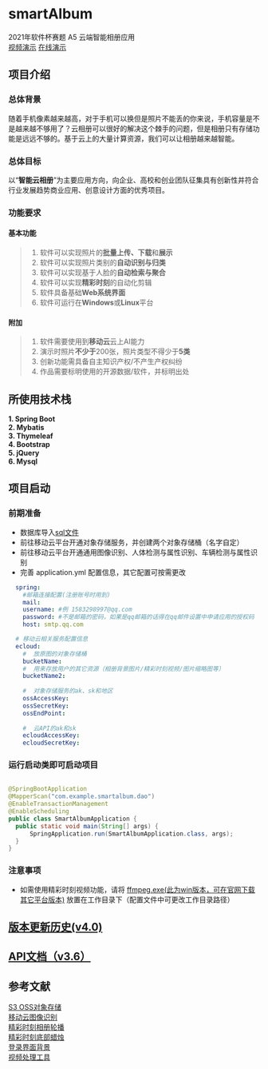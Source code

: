 # smartAlbum

2021年软件杯赛题 A5 云端智能相册应用  
[视频演示](https://www.bilibili.com/video/BV1iv411J7Dm?share_source=copy_web) [在线演示](http://5hp.cc:8082)  

## 项目介绍

### 总体背景

随着手机像素越来越高，对于手机可以换但是照片不能丢的你来说，手机容量是不是越来越不够用了？云相册可以很好的解决这个棘手的问题，但是相册只有存储功能是远远不够的。基于云上的大量计算资源，我们可以让相册越来越智能。

### 总体目标

以“**智能云相册**”为主要应用方向，向企业、高校和创业团队征集具有创新性并符合行业发展趋势商业应用、创意设计方面的优秀项目。

### 功能要求

#### 基本功能

> 1. 软件可以实现照片的**批量上传、下载**和**展示**
> 2. 软件可以实现照片类别的**自动识别与归类**
> 3. 软件可以实现基于人脸的**自动检索与聚合**
> 4. 软件可以实现**精彩时刻**的自动化剪辑
> 5. 软件具备基础**Web系统界面**
> 6. 软件可运行在**Windows**或**Linux**平台

#### 附加

> 1. 软件需要使用到**移动云**云上AI能力
> 2. 演示时照片**不少于**200张，照片类型不得少于**5类**
> 3. 创新功能需具备自主知识产权/不产生产权纠纷
> 4. 作品需要标明使用的开源数据/软件，并标明出处

## 所使用技术栈

**1. Spring Boot**  
**2. Mybatis**  
**3. Thymeleaf**  
**4. Bootstrap**  
**5. jQuery**  
**6. Mysql**
## 项目启动
### 前期准备
+ 数据库导入[sql文件](https://github.com/oIOxOIo/Smart-Album/blob/master/smartalbum.sql)
+ 前往移动云平台开通对象存储服务，并创建两个对象存储桶（名字自定）
+ 前往移动云平台开通通用图像识别、人体检测与属性识别、车辆检测与属性识别
+ 完善 application.yml 配置信息，其它配置可按需更改 
```yaml
  spring:  
    #邮箱连接配置(注册账号时用到)  
    mail:  
    username: #例 1583298997@qq.com  
    password: #不是邮箱的密码，如果是qq邮箱的话得在qq邮件设置中申请应用的授权码  
    host: smtp.qq.com

  # 移动云相关服务配置信息
  ecloud:
    #  放原图的对象存储桶
    bucketName: 
    #  用来存放用户的其它资源（相册背景图片/精彩时刻视频/图片缩略图等）
    bucketName2: 
    
    #  对象存储服务的ak、sk和地区
    ossAccessKey: 
    ossSecretKey: 
    ossEndPoint: 
    
    #  云API的ak和sk
    ecloudAccessKey: 
    ecloudSecretKey: 

```
### 运行启动类即可启动项目
```java

@SpringBootApplication
@MapperScan("com.example.smartalbum.dao")
@EnableTransactionManagement
@EnableScheduling
public class SmartAlbumApplication {
  public static void main(String[] args) {
      SpringApplication.run(SmartAlbumApplication.class, args);
  }
}
```
### 注意事项
+ 如需使用精彩时刻视频功能，请将 [ffmpeg.exe(此为win版本，可在官网下载其它平台版本)](https://oss.5hp.cc/resources/util/ffmpeg.exe) 放置在工作目录下（配置文件中可更改工作目录路径）

## [版本更新历史(v4.0)](version.md)

## [API文档（v3.6）](api.md)

## 参考文献

[S3 OSS对象存储](https://ecloud.10086.cn/op-help-center/develop/202007021593677832392011670.pdf)  
[移动云图像识别](https://ecloud.10086.cn/op-help-center/doc/article/resource-manager/f4fd27bcd2f4b57f3b7fb833057ba8c473f182317a749f41560ebb394ad49441)  
[精彩时刻相册轮播](https://www.bilibili.com/video/BV1eh411C7WH)  
[精彩时刻底部蜡烛](https://www.bilibili.com/video/BV1fK4y127Vr)  
[登录界面背景](https://codepen.io/plavookac/pen/QMwObb)  
[视频处理工具](http://ffmpeg.org/)  

